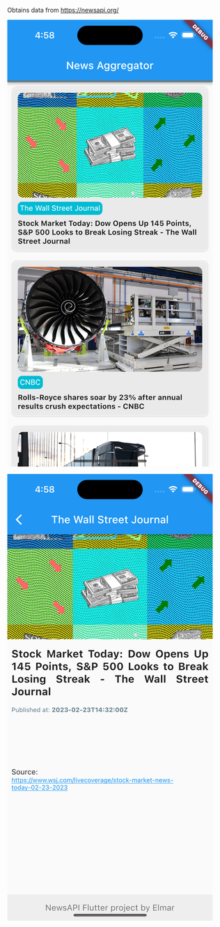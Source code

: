 Obtains data from https://newsapi.org/


![Home Page](/home.png?raw=true "Optional Title")

![Article Page](/article.png?raw=true "Optional Title")

